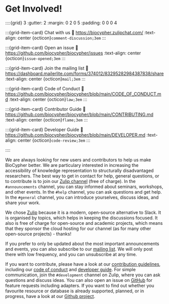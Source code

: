 # Get Involved!

::::{grid} 3
:gutter: 2
:margin: 0 2 0 5
:padding: 0 0 0 4

:::{grid-item-card} Chat with us
:link: https://biocypher.zulipchat.com/
:text-align: center
{octicon}`comment-discussion;3em`
:::

:::{grid-item-card} Open an issue
:link: https://github.com/biocypher/biocypher/issues
:text-align: center
{octicon}`issue-opened;3em`
:::

:::{grid-item-card} Join the mailing list
:link: https://dashboard.mailerlite.com/forms/374012/83295282984387838/share
:text-align: center
{octicon}`mail;3em`
:::

:::{grid-item-card} Code of Conduct
:link: https://github.com/biocypher/biocypher/blob/main/CODE_OF_CONDUCT.md
:text-align: center
{octicon}`law;3em`
:::

:::{grid-item-card} Contributor Guide
:link: https://github.com/biocypher/biocypher/blob/main/CONTRIBUTING.md
:text-align: center
{octicon}`flame;3em`
:::

:::{grid-item-card} Developer Guide
:link: https://github.com/biocypher/biocypher/blob/main/DEVELOPER.md
:text-align: center
{octicon}`code-review;3em`
:::

::::

We are always looking for new users and contributors to help us make BioCypher
better. We are particulary interested in increasing the accessibility of
knowledge representation to structurally disadvantaged researchers. The best way
to get in contact for help, general questions, or to contribute is to join our
[Zulip channel](https://biocypher.zulipchat.com/) (free of charge). In the
`#announcements` channel, you can stay informed about seminars, workshops, and
other events. In the `#help` channel, you can ask questions and get help. In the
`#general` channel, you can introduce yourselves, discuss ideas, and share your
work.

We chose [Zulip](https://zulip.com/) because it is a modern, open-source
alternative to Slack. It is organised by topics, which helps in keeping the
discussions focused. It also is free of charge for open-source and academic
projects, which means that they sponsor the cloud hosting for our channel (as
for many other open-source projects) - thanks!

If you prefer to only be updated about the most important announcements and
events, you can also subscribe to our [mailing
list](https://dashboard.mailerlite.com/forms/374012/83295282984387838/share). We
will only post there with low frequency, and you can unsubscribe at any time.

If you want to contribute, please have a look at our [contribution
guidelines](https://github.com/biocypher/biocypher/blob/main/CONTRIBUTING.md),
including our [code of
conduct](https://github.com/biocypher/biocypher/blob/main/CODE_OF_CONDUCT.md) and
[developer guide](https://github.com/biocypher/biocypher/blob/main/DEVELOPER.md).
For simple communication, join the `#development` channel on Zulip, where you
can ask questions and discuss ideas. You can also open an issue on
[GitHub](https://github.com/biocypher/biocypher/issues) for feature requests
including adapters. If you want to find out whether you favourite resource or
database is already supported, planned, or in progress, have a look at our
[Github project](https://github.com/orgs/biocypher/projects/3/views/2).
